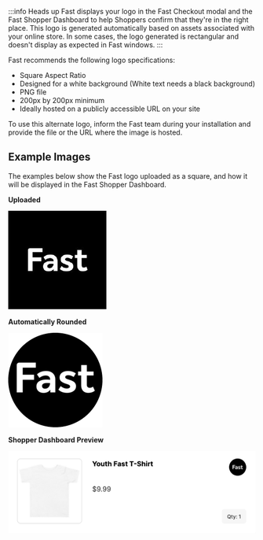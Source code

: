 :::info Heads up
Fast displays your logo in the Fast Checkout modal and the Fast Shopper Dashboard to help Shoppers confirm that they're in the right place. This logo is generated automatically based on assets associated with your online store. In some cases, the logo generated is rectangular and doesn't display as expected in Fast windows.
:::

Fast recommends the following logo specifications:

- Square Aspect Ratio
- Designed for a white background (White text needs a black background)
- PNG file
- 200px by 200px minimum
- Ideally hosted on a publicly accessible URL on your site

To use this alternate logo, inform the Fast team during your installation and provide the file or the URL where the image is hosted.

## Example Images

The examples below show the Fast logo uploaded as a square, and how it will be displayed in the Fast Shopper Dashboard.

**Uploaded**

![Fast Logo](images/fast-sq-200.png)

**Automatically Rounded**

![Fast Logo Round](images/fast-rd-200.png)

**Shopper Dashboard Preview**

![Fast Shopper Dashboard](images/Fast-rounded-dashboard.png)
